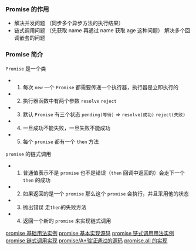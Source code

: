 ### Promise 的作用

- 解决并发问题 （同步多个异步方法的执行结果）
- 链式调用问题 （先获取 name 再通过 name 获取 age 这种问题） 解决多个回调嵌套的问题

### Promise 简介

`Promise` 是一个类

- 1. 每次 `new` 一个 `Promise` 都需要传递一个执行器，执行器是立即执行的
- 2. 执行器函数中有两个参数 `resolve` `reject`
- 3. 默认 `Promise` 有三个状态 `pending(等待)` => `resolve(成功)` `reject(失败)`
- 4. 一旦成功不能失败，一旦失败不能成功
- 5. 每个 `promise` 都有一个 `then` 方法

`promise` 的链式调用

- 1. 普通值表示不是 `promise` 也不是错误（`then` 回调中返回的）会走下一个 `then` 的成功
- 2. 如果返回的是一个 `promise` 那么这个 `promise` 会执行，并且采用他的状态
- 3. 抛出错误 走`then`的失败方法
- 4. 返回一个新的 `promise` 来实现链式调用

[promise 基础用法实例][1]
[promise 基本实现源码][2]
[promise 链式调用用法实例][3]
[promise 链式调用实现][4]
[promise/A+验证通过的源码][5]
[promise.all 的实现][5]

[1]: https://github.com/Mopecat/FEE-Advance-Summary/blob/master/Javascript%E5%BC%BA%E5%8C%96/Promise%E7%AF%87/%E5%9F%BA%E6%9C%AC%E7%94%A8%E6%B3%95.js
[2]: https://github.com/Mopecat/FEE-Advance-Summary/blob/master/Javascript%E5%BC%BA%E5%8C%96/Promise%E7%AF%87/promise的基本实现.js
[3]: https://github.com/Mopecat/FEE-Advance-Summary/blob/master/Javascript%E5%BC%BA%E5%8C%96/Promise%E7%AF%87/promise的链式调用的用法.js
[4]: https://github.com/Mopecat/FEE-Advance-Summary/blob/master/Javascript%E5%BC%BA%E5%8C%96/Promise%E7%AF%87/promise的链式调用实现.js
[5]: https://github.com/Mopecat/FEE-Advance-Summary/blob/master/Javascript%E5%BC%BA%E5%8C%96/Promise%E7%AF%87/promise.js
[6]: https://github.com/Mopecat/FEE-Advance-Summary/blob/master/Javascript%E5%BC%BA%E5%8C%96/Promise%E7%AF%87/promise-all.js
